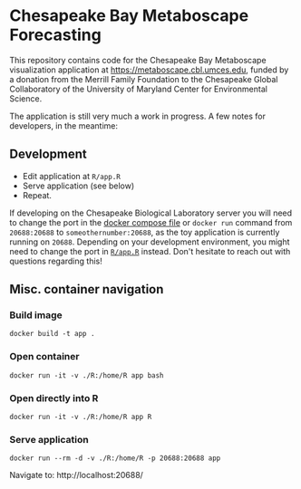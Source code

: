 # Chesapeake Bay Metaboscape Forecasting

This repository contains code for the Chesapeake Bay Metaboscape visualization
application at <https://metaboscape.cbl.umces.edu>, funded by a donation from
the Merrill Family Foundation to the Chesapeake Global Collaboratory of the
University of Maryland Center for Environmental Science.

The application is still very much a work in progress. A few notes for developers,
in the meantime:

## Development
 - Edit application at `R/app.R`
 - Serve application (see below)
 - Repeat.

If developing on the Chesapeake Biological Laboratory server you will need to
change the port in the
[docker compose file](https://github.com/CGC-UMCES/metaboscape-application/blob/main/docker-compose.yaml#L8)
or `docker run` command from `20688:20688` to `someothernumber:20688`, as the
toy application is currently running on `20688`. Depending on your development
environment, you might need to change the port in
[`R/app.R`](https://github.com/CGC-UMCES/metaboscape-application/blob/9c34d4828e1ca494e108be57956d57ca240671b7/R/app.R#L9) 
instead. Don't hesitate to reach out with questions regarding this!

## Misc. container navigation
### Build image
```
docker build -t app .
```

### Open container
```
docker run -it -v ./R:/home/R app bash
```

### Open directly into R
```
docker run -it -v ./R:/home/R app R
```

### Serve application
```
docker run --rm -d -v ./R:/home/R -p 20688:20688 app
```

Navigate to: http://localhost:20688/